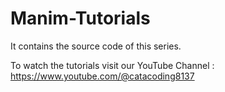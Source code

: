 # Manim-Tutorials
It contains the source code of this series.

To watch the tutorials visit our YouTube Channel : https://www.youtube.com/@catacoding8137
